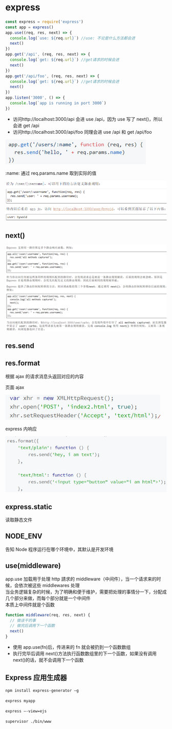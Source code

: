 # express

```js
const express = require('express')
const app = express()
app.use((req, res, next) => {
  console.log(`use: ${req.url}`) //use: 不论是什么方法都会进
  next()
})
app.get('/api', (req, res, next) => {
  console.log(`get: ${req.url}`) //get请求的时候会进
  next()
})
app.get('/api/foo', (req, res, next) => {
  console.log(`get: ${req.url}`) //get请求的时候会进
  next()
})
app.listen('3000', () => {
  console.log(`app is running in port 3000`)
})
```

- 访问http://localhost:3000/api
  会进 use /api，因为 use 写了 next()，所以会进 get /api
- 访问http://localhost:3000/api/foo
  同理会进 use /api 和 get /api/foo

![](../images/825349abf6f6c7447cc529eff0908b64.png)

:name: 通过 req.params.name 取到实际的值

![](../images/4f29ac3bdcfc4dd12635bdc916359f6e.png)

## next()

![](../images/6120102a321396ccd6631ffff28c8df4.png)

## res.send

## res.format

根据 ajax 的请求消息头返回对应的内容

页面 ajax

![](../images/30d0c22a1be9980e99254ed76544deed.png)

express 内响应

![](../images/4c1c3ad3085bb726301195ae0ef751e7.png)

## express.static

读取静态文件

## NODE_ENV

告知 Node 程序运行在哪个环境中，其默认是开发环境

## use(middleware)

app.use 加载用于处理 http 請求的 middleware（中间件），当一个请求来的时候，会依次被这些 middlewares 处理  
当业务逻辑复杂的时候，为了明确和便于维护，需要把处理的事情分一下，分配成几个部分来做，而每个部分就是一个中间件  
本质上中间件就是个函数

```js
function middleware(req, res, next) {
  // 做该干的事
  // 做完后调用下一个函数
  next()
}
```

- 使用 app.use(fn)后，传进来的 fn 就会被扔到一个函数数组
- 执行完毕后调用 next()方法执行函数数组里的下一个函数，如果没有调用 next()的话，就不会调用下一个函数

## Express 应用生成器

```
npm install express-generator –g

express myapp

express –-view=ejs

supervisor ./bin/www
```
